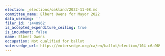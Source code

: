 ```yaml
---
election: _elections/oakland/2022-11-08.md
committee_name: Elbert Owens for Mayor 2022
data_warning: ''
filer_id: '1448962'
is_accepted_expenditure_ceiling: true
is_incumbent: false
name: Elbert Owens
occupation: Not qualified for ballot
votersedge_url: https://votersedge.org/ca/en/ballot/election/104-c6a989/address/null/zip/94611/contests/contest/24183?&cty=ca%2falm&date=2022-11-08
---
```

